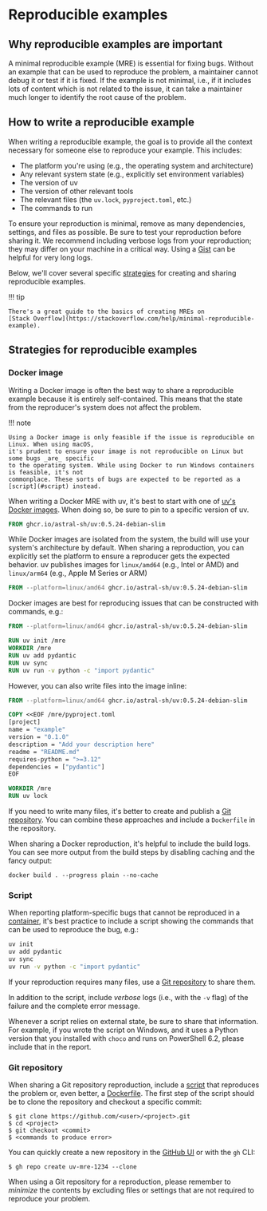 # Reproducible examples

## Why reproducible examples are important

A minimal reproducible example (MRE) is essential for fixing bugs. Without an example that can be
used to reproduce the problem, a maintainer cannot debug it or test if it is fixed. If the example
is not minimal, i.e., if it includes lots of content which is not related to the issue, it can take
a maintainer much longer to identify the root cause of the problem.

## How to write a reproducible example

When writing a reproducible example, the goal is to provide all the context necessary for someone
else to reproduce your example. This includes:

- The platform you're using (e.g., the operating system and architecture)
- Any relevant system state (e.g., explicitly set environment variables)
- The version of uv
- The version of other relevant tools
- The relevant files (the `uv.lock`, `pyproject.toml`, etc.)
- The commands to run

To ensure your reproduction is minimal, remove as many dependencies, settings, and files as
possible. Be sure to test your reproduction before sharing it. We recommend including verbose logs
from your reproduction; they may differ on your machine in a critical way. Using a
[Gist](https://gist.github.com) can be helpful for very long logs.

Below, we'll cover several specific [strategies](#strategies-for-reproducible-examples) for creating
and sharing reproducible examples.

!!! tip

    There's a great guide to the basics of creating MREs on
    [Stack Overflow](https://stackoverflow.com/help/minimal-reproducible-example).

## Strategies for reproducible examples

### Docker image

Writing a Docker image is often the best way to share a reproducible example because it is entirely
self-contained. This means that the state from the reproducer's system does not affect the problem.

!!! note

    Using a Docker image is only feasible if the issue is reproducible on Linux. When using macOS,
    it's prudent to ensure your image is not reproducible on Linux but some bugs _are_ specific
    to the operating system. While using Docker to run Windows containers is feasible, it's not
    commonplace. These sorts of bugs are expected to be reported as a [script](#script) instead.

When writing a Docker MRE with uv, it's best to start with one of
[uv's Docker images](../../guides/integration/docker.md#available-images). When doing so, be sure to
pin to a specific version of uv.

```Dockerfile
FROM ghcr.io/astral-sh/uv:0.5.24-debian-slim
```

While Docker images are isolated from the system, the build will use your system's architecture by
default. When sharing a reproduction, you can explicitly set the platform to ensure a reproducer
gets the expected behavior. uv publishes images for `linux/amd64` (e.g., Intel or AMD) and
`linux/arm64` (e.g., Apple M Series or ARM)

```Dockerfile
FROM --platform=linux/amd64 ghcr.io/astral-sh/uv:0.5.24-debian-slim
```

Docker images are best for reproducing issues that can be constructed with commands, e.g.:

```Dockerfile
FROM --platform=linux/amd64 ghcr.io/astral-sh/uv:0.5.24-debian-slim

RUN uv init /mre
WORKDIR /mre
RUN uv add pydantic
RUN uv sync
RUN uv run -v python -c "import pydantic"
```

However, you can also write files into the image inline:

```Dockerfile
FROM --platform=linux/amd64 ghcr.io/astral-sh/uv:0.5.24-debian-slim

COPY <<EOF /mre/pyproject.toml
[project]
name = "example"
version = "0.1.0"
description = "Add your description here"
readme = "README.md"
requires-python = ">=3.12"
dependencies = ["pydantic"]
EOF

WORKDIR /mre
RUN uv lock
```

If you need to write many files, it's better to create and publish a
[Git repository](#git-repository). You can combine these approaches and include a `Dockerfile` in
the repository.

When sharing a Docker reproduction, it's helpful to include the build logs. You can see more output
from the build steps by disabling caching and the fancy output:

```console
docker build . --progress plain --no-cache
```

### Script

When reporting platform-specific bugs that cannot be reproduced in a [container](#docker-image),
it's best practice to include a script showing the commands that can be used to reproduce the bug,
e.g.:

```bash
uv init
uv add pydantic
uv sync
uv run -v python -c "import pydantic"
```

If your reproduction requires many files, use a [Git repository](#git-repository) to share them.

In addition to the script, include _verbose_ logs (i.e., with the `-v` flag) of the failure and the
complete error message.

Whenever a script relies on external state, be sure to share that information. For example, if you
wrote the script on Windows, and it uses a Python version that you installed with `choco` and runs
on PowerShell 6.2, please include that in the report.

### Git repository

When sharing a Git repository reproduction, include a [script](#script) that reproduces the problem
or, even better, a [Dockerfile](#docker-image). The first step of the script should be to clone the
repository and checkout a specific commit:

```console
$ git clone https://github.com/<user>/<project>.git
$ cd <project>
$ git checkout <commit>
$ <commands to produce error>
```

You can quickly create a new repository in the [GitHub UI](https://github.com/new) or with the `gh`
CLI:

```console
$ gh repo create uv-mre-1234 --clone
```

When using a Git repository for a reproduction, please remember to _minimize_ the contents by
excluding files or settings that are not required to reproduce your problem.
